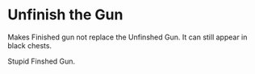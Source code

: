 # Unfinish the Gun
Makes Finished gun not replace the Unfinshed Gun. It can still appear in black chests.  

Stupid Finshed Gun.